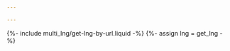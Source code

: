 ```yaml
---

---
```

{%- include multi_lng/get-lng-by-url.liquid -%}
{%- assign lng = get_lng -%}

<div class="involveme_embed" data-project="nthu-cs-grade1"><script src="https://aftermaaath.involve.me/embed"></script></div>
